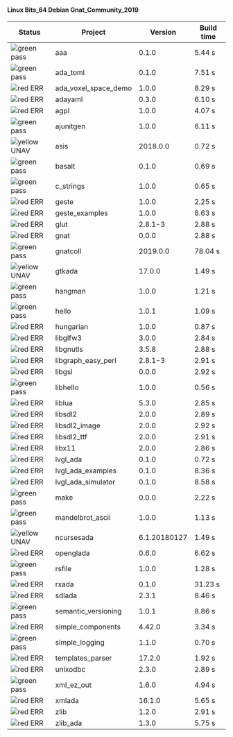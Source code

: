 #### Linux Bits_64 Debian Gnat_Community_2019

| Status | Project | Version | Build time |
| --- | --- | --- | --- |
|![green](https://placehold.it/8/00aa00/000000?text=+) pass | aaa | 0.1.0 |  5.44 s |
|![green](https://placehold.it/8/00aa00/000000?text=+) pass | ada_toml | 0.1.0 |  7.51 s |
|![red](https://placehold.it/8/ff0000/000000?text=+) ERR  | ada_voxel_space_demo | 1.0.0 |  8.29 s |
|![red](https://placehold.it/8/ff0000/000000?text=+) ERR  | adayaml | 0.3.0 |  6.10 s |
|![red](https://placehold.it/8/ff0000/000000?text=+) ERR  | agpl | 1.0.0 |  4.07 s |
|![green](https://placehold.it/8/00aa00/000000?text=+) pass | ajunitgen | 1.0.0 |  6.11 s |
|![yellow](https://placehold.it/8/ffbb00/000000?text=+) UNAV | asis | 2018.0.0 |  0.72 s |
|![green](https://placehold.it/8/00aa00/000000?text=+) pass | basalt | 0.1.0 |  0.69 s |
|![green](https://placehold.it/8/00aa00/000000?text=+) pass | c_strings | 1.0.0 |  0.65 s |
|![red](https://placehold.it/8/ff0000/000000?text=+) ERR  | geste | 1.0.0 |  2.25 s |
|![red](https://placehold.it/8/ff0000/000000?text=+) ERR  | geste_examples | 1.0.0 |  8.63 s |
|![red](https://placehold.it/8/ff0000/000000?text=+) ERR  | glut | 2.8.1-3 |  2.88 s |
|![red](https://placehold.it/8/ff0000/000000?text=+) ERR  | gnat | 0.0.0 |  2.88 s |
|![green](https://placehold.it/8/00aa00/000000?text=+) pass | gnatcoll | 2019.0.0 |  78.04 s |
|![yellow](https://placehold.it/8/ffbb00/000000?text=+) UNAV | gtkada | 17.0.0 |  1.49 s |
|![green](https://placehold.it/8/00aa00/000000?text=+) pass | hangman | 1.0.0 |  1.21 s |
|![green](https://placehold.it/8/00aa00/000000?text=+) pass | hello | 1.0.1 |  1.09 s |
|![red](https://placehold.it/8/ff0000/000000?text=+) ERR  | hungarian | 1.0.0 |  0.87 s |
|![red](https://placehold.it/8/ff0000/000000?text=+) ERR  | libglfw3 | 3.0.0 |  2.84 s |
|![red](https://placehold.it/8/ff0000/000000?text=+) ERR  | libgnutls | 3.5.8 |  2.88 s |
|![red](https://placehold.it/8/ff0000/000000?text=+) ERR  | libgraph_easy_perl | 2.8.1-3 |  2.91 s |
|![red](https://placehold.it/8/ff0000/000000?text=+) ERR  | libgsl | 0.0.0 |  2.92 s |
|![green](https://placehold.it/8/00aa00/000000?text=+) pass | libhello | 1.0.0 |  0.56 s |
|![red](https://placehold.it/8/ff0000/000000?text=+) ERR  | liblua | 5.3.0 |  2.85 s |
|![red](https://placehold.it/8/ff0000/000000?text=+) ERR  | libsdl2 | 2.0.0 |  2.89 s |
|![red](https://placehold.it/8/ff0000/000000?text=+) ERR  | libsdl2_image | 2.0.0 |  2.92 s |
|![red](https://placehold.it/8/ff0000/000000?text=+) ERR  | libsdl2_ttf | 2.0.0 |  2.91 s |
|![red](https://placehold.it/8/ff0000/000000?text=+) ERR  | libx11 | 2.0.0 |  2.86 s |
|![red](https://placehold.it/8/ff0000/000000?text=+) ERR  | lvgl_ada | 0.1.0 |  0.72 s |
|![red](https://placehold.it/8/ff0000/000000?text=+) ERR  | lvgl_ada_examples | 0.1.0 |  8.36 s |
|![red](https://placehold.it/8/ff0000/000000?text=+) ERR  | lvgl_ada_simulator | 0.1.0 |  8.58 s |
|![green](https://placehold.it/8/00aa00/000000?text=+) pass | make | 0.0.0 |  2.22 s |
|![green](https://placehold.it/8/00aa00/000000?text=+) pass | mandelbrot_ascii | 1.0.0 |  1.13 s |
|![yellow](https://placehold.it/8/ffbb00/000000?text=+) UNAV | ncursesada | 6.1.20180127 |  1.49 s |
|![red](https://placehold.it/8/ff0000/000000?text=+) ERR  | openglada | 0.6.0 |  6.62 s |
|![green](https://placehold.it/8/00aa00/000000?text=+) pass | rsfile | 1.0.0 |  1.28 s |
|![red](https://placehold.it/8/ff0000/000000?text=+) ERR  | rxada | 0.1.0 |  31.23 s |
|![red](https://placehold.it/8/ff0000/000000?text=+) ERR  | sdlada | 2.3.1 |  8.46 s |
|![green](https://placehold.it/8/00aa00/000000?text=+) pass | semantic_versioning | 1.0.1 |  8.86 s |
|![red](https://placehold.it/8/ff0000/000000?text=+) ERR  | simple_components | 4.42.0 |  3.34 s |
|![green](https://placehold.it/8/00aa00/000000?text=+) pass | simple_logging | 1.1.0 |  0.70 s |
|![red](https://placehold.it/8/ff0000/000000?text=+) ERR  | templates_parser | 17.2.0 |  1.92 s |
|![red](https://placehold.it/8/ff0000/000000?text=+) ERR  | unixodbc | 2.3.0 |  2.89 s |
|![green](https://placehold.it/8/00aa00/000000?text=+) pass | xml_ez_out | 1.6.0 |  4.94 s |
|![red](https://placehold.it/8/ff0000/000000?text=+) ERR  | xmlada | 16.1.0 |  5.65 s |
|![red](https://placehold.it/8/ff0000/000000?text=+) ERR  | zlib | 1.2.0 |  2.91 s |
|![red](https://placehold.it/8/ff0000/000000?text=+) ERR  | zlib_ada | 1.3.0 |  5.75 s |
